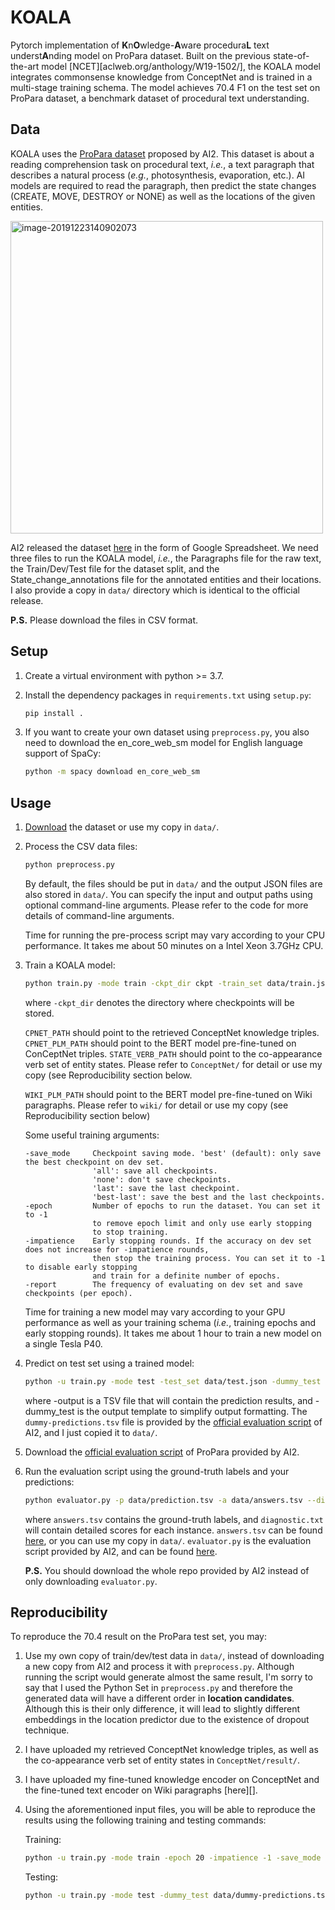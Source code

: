# KOALA
Pytorch implementation of **K**n**O**wledge-**A**ware procedura**L** text underst**A**nding model on ProPara dataset. Built on the previous state-of-the-art model [NCET][aclweb.org/anthology/W19-1502/], the KOALA model integrates commonsense knowledge from ConceptNet and is trained in a multi-stage training schema. The model achieves 70.4 F1 on the test set on ProPara dataset, a benchmark dataset of procedural text understanding.

## Data

KOALA uses the [ProPara dataset](http://data.allenai.org/propara/) proposed by AI2. This dataset is about a reading comprehension task on procedural text, *i.e.*, a text paragraph that describes a natural process (*e.g.*, photosynthesis, evaporation, etc.). AI models are required to read the paragraph, then predict the state changes (CREATE, MOVE, DESTROY or NONE) as well as the locations of the given entities.

<img src="D:/Code/ICPC/image/propara.png" alt="image-20191223140902073" width=500 />

AI2 released the dataset [here](https://docs.google.com/spreadsheets/d/1x5Ct8EmQs2hVKOYX7b2nS0AOoQi4iM7H9d9isXRDwgM/edit#gid=832930347) in the form of Google Spreadsheet. We need three files to run the KOALA model, *i.e.*, the Paragraphs file for the raw text, the Train/Dev/Test file for the dataset split, and the State_change_annotations file for the annotated entities and their locations. I also provide a copy in `data/` directory which is identical to the official release.

**P.S.** Please download the files in CSV format.

## Setup

1. Create a virtual environment with python >= 3.7.

2. Install the dependency packages in `requirements.txt` using `setup.py`:

   ```bash
   pip install .
   ```

3. If you want to create your own dataset using `preprocess.py`, you also need to download the en_core_web_sm model for English language support of SpaCy:

   ```bash
   python -m spacy download en_core_web_sm
   ```

## Usage

1. [Download](https://docs.google.com/spreadsheets/d/1x5Ct8EmQs2hVKOYX7b2nS0AOoQi4iM7H9d9isXRDwgM/edit#gid=832930347) the dataset or use my copy in `data/`.

2. Process the CSV data files:

   ```bash
   python preprocess.py
   ```

   By default, the files should be put in `data/` and the output JSON files are also stored in `data/`. You can specify the input and output paths using optional command-line arguments. Please refer to the code for more details of command-line arguments.

   Time for running the pre-process script may vary according to your CPU performance. It takes me about 50 minutes on a Intel Xeon 3.7GHz CPU.

3. Train a KOALA model:

   ```bash
   python train.py -mode train -ckpt_dir ckpt -train_set data/train.json -dev_set data/dev.json -cpnet_path CPNET_PATH -cpnet_plm_path CPNET_PLM_PATH -cpnet_struc_input -state_verb STATE_VERB_PATH -wiki_plm_path WIKI_PLM_PATH -finetune
   ```

   where `-ckpt_dir` denotes the directory where checkpoints will be stored.

   `CPNET_PATH` should point to the retrieved ConceptNet knowledge triples. `CPNET_PLM_PATH` should point to the BERT model pre-fine-tuned on ConCeptNet triples. `STATE_VERB_PATH` should point to the co-appearance verb set of entity states. Please refer to `ConceptNet/` for detail or use my copy (see Reproducibility section below. 

   `WIKI_PLM_PATH` should point to the BERT model pre-fine-tuned on Wiki paragraphs. Please refer to `wiki/` for detail or use my copy (see Reproducibility section below)

   Some useful training arguments:

   ```
   -save_mode     Checkpoint saving mode. 'best' (default): only save the best checkpoint on dev set. 
                  'all': save all checkpoints. 
                  'none': don't save checkpoints.
                  'last': save the last checkpoint.
                  'best-last': save the best and the last checkpoints.
   -epoch         Number of epochs to run the dataset. You can set it to -1 
                  to remove epoch limit and only use early stopping 
                  to stop training.
   -impatience    Early stopping rounds. If the accuracy on dev set does not increase for -impatience rounds, 
                  then stop the training process. You can set it to -1 to disable early stopping 
                  and train for a definite number of epochs.
   -report        The frequency of evaluating on dev set and save checkpoints (per epoch).
   ```

   Time for training a new model may vary according to your GPU performance as well as your training schema (*i.e.*, training epochs and early stopping rounds). It takes me about 1 hour to train a new model on a single Tesla P40.

4. Predict on test set using a trained model:

   ```bash
   python -u train.py -mode test -test_set data/test.json -dummy_test data/dummy-predictions.tsv -output predict/prediction.tsv -cpnet_path CPNET_PATH -cpnet_plm_path CPNET_PLM_PATH -cpnet_struc_input -state_verb STATE_VERB_PATH -wiki_plm_path WIKI_PLM_PATH -restore ckpt/best_checkpoint.pt
   ```

   where -output is a TSV file that will contain the prediction results, and -dummy_test is the output template to simplify output formatting. The `dummy-predictions.tsv` file is provided by the [official evaluation script](https://github.com/allenai/aristo-leaderboard/tree/master/propara/data/test) of AI2, and I just copied it to `data/`.

5. Download the [official evaluation script](https://github.com/allenai/aristo-leaderboard/tree/master/propara) of ProPara provided by AI2.

6. Run the evaluation script using the ground-truth labels and your predictions:

   ```bash
   python evaluator.py -p data/prediction.tsv -a data/answers.tsv --diagnostics data/diagnostic.txt
   ```

   where `answers.tsv` contains the ground-truth labels, and `diagnostic.txt` will contain detailed scores for each instance. `answers.tsv` can be found [here](https://github.com/allenai/aristo-leaderboard/tree/master/propara/data/test), or you can use my copy in `data/`. `evaluator.py` is the evaluation script provided by AI2, and can be found [here](https://github.com/allenai/aristo-leaderboard/tree/master/propara/evaluator).

   **P.S.** You should download the whole repo provided by AI2 instead of only downloading `evaluator.py`.

## Reproducibility

To reproduce the 70.4 result on the ProPara test set, you may:

1. Use my own copy of train/dev/test data in `data/`, instead of downloading a new copy from AI2 and process it with `preprocess.py`. Although running the script would generate almost the same result, I'm sorry to say that I used the Python Set in `preprocess.py` and therefore the generated data will have a different order in **location candidates**. Although this is their only difference, it will lead to slightly different embeddings in the location predictor due to the existence of dropout technique.

2. I have uploaded my retrieved ConceptNet knowledge triples, as well as the co-appearance verb set of entity states in `ConceptNet/result/`.

3. I have uploaded my fine-tuned knowledge encoder on ConceptNet and the fine-tuned text encoder on Wiki paragraphs [here][].

4. Using the aforementioned input files, you will be able to reproduce the results using the following training and testing commands:

   Training:

   ```bash
   python -u train.py -mode train -epoch 20 -impatience -1 -save_mode best -ckpt_dir ckpt -cpnet_plm_path MY_CPNET_PLM_MODEL -cpnet_struc_input -cpnet_path MY_CPNET_PATH -state_verb MY_STATE_VERB_PATH -wiki_plm_path MY_WIKI_PLM_MODEL -finetune -hidden_size 256 -attn_loss 0.5 -loc_loss 0.3 -per_gpu_batch_size 32 -lr 3e-5 -dropout 0.4
   ```

   Testing:

   ```bash
   python -u train.py -mode test -dummy_test data/dummy-predictions.tsv -output data/prediction.tsv -cpnet_plm_path MY_CPNET_PLM_MODEL -cpnet_struc_input -cpnet_path MY_CPNET_PATH -state_verb MY_STATE_VERB_PATH -wiki_plm_path MY_WIKI_PLM_MODEL -hidden_size 256 -per_gpu_batch_size 32 -restore ckpt/best_checkpoint.pt
   ```

   

